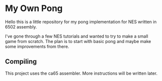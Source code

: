 # My Own Pong
Hello this is a little repository for my pong implementation for
NES written in 6502 assembly.

I've gone through a few NES tutorials and wanted to try to make a small
game from scratch. The plan is to start with basic pong and maybe make some
improvements from there.

## Compiling
This project uses the ca65 assembler.
More instructions will be written later.
